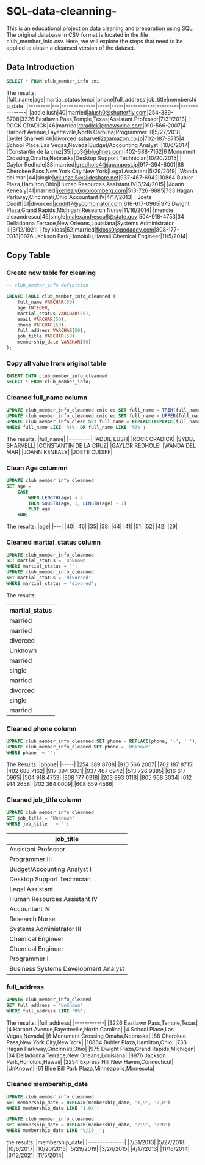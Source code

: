 # SQL-data-cleanning-
This is an educational project on data cleaning and preparation using SQL. The original database in CSV format is located in the file club_member_info.csv. Here, we will explore the steps that need to be applied to obtain a cleansed version of the dataset.

## Data Introduction
```sql
SELECT * FROM club_member_info cmi
```
The results:
|full_name|age|martial_status|email|phone|full_address|job_title|membership_date|
|---------|---|--------------|-----|-----|------------|---------|---------------|
|addie lush|40|married|alush0@shutterfly.com|254-389-8708|3226 Eastlawn Pass,Temple,Texas|Assistant Professor|7/31/2013|
|      ROCK CRADICK|46|married|rcradick1@newsvine.com|910-566-2007|4 Harbort Avenue,Fayetteville,North Carolina|Programmer III|5/27/2018|
|Sydel Sharvell|46|divorced|ssharvell2@amazon.co.jp|702-187-8715|4 School Place,Las Vegas,Nevada|Budget/Accounting Analyst I|10/6/2017|
|Constantin de la cruz|35||co3@bloglines.com|402-688-7162|6 Monument Crossing,Omaha,Nebraska|Desktop Support Technician|10/20/2015|
|  Gaylor Redhole|38|married|gredhole4@japanpost.jp|917-394-6001|88 Cherokee Pass,New York City,New York|Legal Assistant|5/29/2019|
|Wanda del mar       |44|single|wkunzel5@slideshare.net|937-467-6942|10864 Buhler Plaza,Hamilton,Ohio|Human Resources Assistant IV|3/24/2015|
|Joann Kenealy|41|married|jkenealy6@bloomberg.com|513-726-9885|733 Hagan Parkway,Cincinnati,Ohio|Accountant IV|4/17/2013|
|   Joete Cudiff|51|divorced|jcudiff7@ycombinator.com|616-617-0965|975 Dwight Plaza,Grand Rapids,Michigan|Research Nurse|11/16/2014|
|mendie alexandrescu|46|single|malexandrescu8@state.gov|504-918-4753|34 Delladonna Terrace,New Orleans,Louisiana|Systems Administrator III|3/12/1921|
| fey kloss|52|married|fkloss9@godaddy.com|808-177-0318|8976 Jackson Park,Honolulu,Hawaii|Chemical Engineer|11/5/2014|

## Copy Table
### Create new table for cleaning
```sql
-- club_member_info definition

CREATE TABLE club_member_info_cleanned (
	full_name VARCHAR(50),
	age INTEGER,
	martial_status VARCHAR(50),
	email VARCHAR(50),
	phone VARCHAR(50),
	full_address VARCHAR(50),
	job_title VARCHAR(50),
	membership_date VARCHAR(50)
);
```
### Copy all value from original table
```sql
INSERT INTO club_member_info_cleanned 
SELECT * FROM club_member_info;
```
### Cleaned full_name column
```sql
UPDATE club_member_info_cleanned cmic ed SET full_name = TRIM(full_name);
UPDATE club_member_info_cleanned cmic ed SET full_name = UPPER(full_name);
UPDATE club_member_info_clean SET full_name = REPLACE(REPLACE(full_name, '!', ''), '?', '')
WHERE full_name LIKE '%!%' OR full_name LIKE '%?%';
```
The results:
|full_name|
|---------|
|ADDIE LUSH|
|ROCK CRADICK|
|SYDEL SHARVELL|
|CONSTANTIN DE LA CRUZ|
|GAYLOR REDHOLE|
|WANDA DEL MAR|
|JOANN KENEALY|
|JOETE CUDIFF|

### Clean Age colummn
```sql
UPDATE club_member_info_cleanned
SET age =
	CASE
		WHEN LENGTH(age) > 2
		THEN SUBSTR(age, 1, LENGTH(age) - 1)
		ELSE age 
	END;
```
The results:
|age|
|---|
|40|
|46|
|35|
|38|
|44|
|41|
|51|
|52|
|42|
|29|

### Cleaned martial_status column
```SQL
UPDATE club_member_info_cleanned
SET martial_status = 'Unknown'
WHERE martial_status = '';
UPDATE club_member_info_cleanned
SET martial_status = 'divorced'
WHERE martial_status = 'divored';
```
The results:

|martial_status|
|--------------|
|married|
|married|
|divorced|
|Unknown|
|married|
|single|
|married|
|divorced|
|single|
|married|

### Cleaned phone column
```sql
UPDATE club_member_info_cleanned SET phone = REPLACE(phone, '-', ' ');
UPDATE club_member_info_cleaned SET phone = 'Unknown'
WHERE phone  = '';
```
The Results:
|phone|
|-----|
|254 389 8708|
|910 566 2007|
|702 187 8715|
|402 688 7162|
|917 394 6001|
|937 467 6942|
|513 726 9885|
|616 617 0965|
|504 918 4753|
|808 177 0318|
|203 993 0118|
|805 968 3034|
|612 914 2658|
|702 364 0009|
|608 659 4566|

### Cleaned job_title column
```sql
UPDATE club_member_info_cleanned
SET job_title = 'Unknown'
WHERE job_title   = '';
```

|job_title|
|---------|
|Assistant Professor|
|Programmer III|
|Budget/Accounting Analyst I|
|Desktop Support Technician|
|Legal Assistant|
|Human Resources Assistant IV|
|Accountant IV|
|Research Nurse|
|Systems Administrator III|
|Chemical Engineer|
|Chemical Engineer|
|Programmer I|
|Business Systems Development Analyst|


### full_address
```sql
UPDATE club_member_info_cleaned 
SET full_address = 'UnKnown'
WHERE full_address LIKE '0%';
```
The results:
|full_address|
|------------|
|3226 Eastlawn Pass,Temple,Texas|
|4 Harbort Avenue,Fayetteville,North Carolina|
|4 School Place,Las Vegas,Nevada|
|6 Monument Crossing,Omaha,Nebraska|
|88 Cherokee Pass,New York City,New York|
|10864 Buhler Plaza,Hamilton,Ohio|
|733 Hagan Parkway,Cincinnati,Ohio|
|975 Dwight Plaza,Grand Rapids,Michigan|
|34 Delladonna Terrace,New Orleans,Louisiana|
|8976 Jackson Park,Honolulu,Hawaii|
|2254 Express Hill,New Haven,Connecticut|
|UnKnown|
|61 Blue Bill Park Plaza,Minneapolis,Minnesota|


### Cleaned membership_date
```sql
UPDATE club_member_info_cleanned
SET membership_date = REPLACE(membership_date, '1,9', '2,0')
WHERE membership_date LIKE '1,9%';

UPDATE club_member_info_cleanned
SET membership_date = REPLACE(membership_date, '/19', '/20')
WHERE membership_date LIKE '%/19__'; 
```
the results:
|membership_date|
|---------------|
|7/31/2013|
|5/27/2018|
|10/6/2017|
|10/20/2015|
|5/29/2019|
|3/24/2015|
|4/17/2013|
|11/16/2014|
|3/12/2021|
|11/5/2014|



